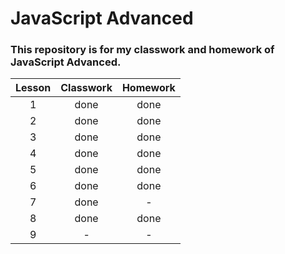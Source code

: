 # JavaScript Advanced

### This repository is for my classwork and homework of JavaScript Advanced.

|Lesson|Classwork|Homework|
| :---: | :---: | :---: |
|1|done|done|
|2|done|done|
|3|done|done|
|4|done|done|
|5|done|done|
|6|done|done|
|7|done|-|
|8|done|done|
|9|-|-|
